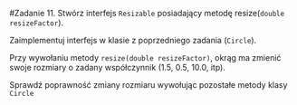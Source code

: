 #Zadanie 11.
Stwórz interfejs `Resizable` posiadający metodę resize(`double resizeFactor`).

Zaimplementuj interfejs w klasie z poprzedniego zadania (`Circle`). 

Przy wywołaniu metody `resize(double resizeFactor)`, okrąg ma zmienić swoje rozmiary o zadany współczynnik (1.5, 0.5, 10.0, itp). 

Sprawdź poprawność zmiany rozmiaru wywołując pozostałe metody klasy `Circle`